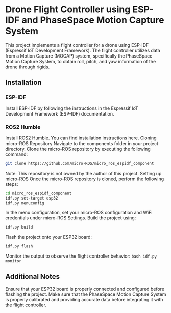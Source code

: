 # Drone Flight Controller using ESP-IDF and PhaseSpace Motion Capture System

This project implements a flight controller for a drone using ESP-IDF (Espressif IoT Development Framework). The flight controller utilizes data from a Motion Capture (MOCAP) system, specifically the PhaseSpace Motion Capture System, to obtain roll, pitch, and yaw information of the drone through rigids.

## Installation
### ESP-IDF
Install ESP-IDF by following the instructions in the Espressif IoT Development Framework (ESP-IDF) documentation.

### ROS2 Humble
Install ROS2 Humble. You can find installation instructions here.
Cloning micro-ROS Repository
Navigate to the components folder in your project directory.
Clone the micro-ROS repository by executing the following command:
```bash
git clone https://github.com/micro-ROS/micro_ros_espidf_component
```
Note: This repository is not owned by the author of this project.
Setting up micro-ROS
Once the micro-ROS repository is cloned, perform the following steps:

```bash
cd micro_ros_espidf_component
idf.py set-target esp32
idf.py menuconfig
```
In the menu configuration, set your micro-ROS configuration and WiFi credentials under micro-ROS Settings.
Build the project using:
```bash
idf.py build
```
Flash the project onto your ESP32 board:
```bash
idf.py flash
```
Monitor the output to observe the flight controller behavior:
``bash
idf.py monitor
``
## Additional Notes
Ensure that your ESP32 board is properly connected and configured before flashing the project.
Make sure that the PhaseSpace Motion Capture System is properly calibrated and providing accurate data before integrating it with the flight controller.
